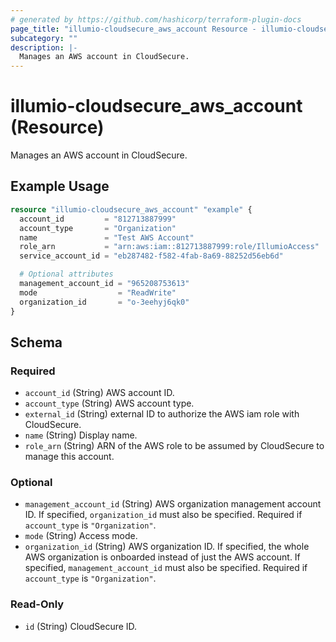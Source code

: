 ```yaml
---
# generated by https://github.com/hashicorp/terraform-plugin-docs
page_title: "illumio-cloudsecure_aws_account Resource - illumio-cloudsecure"
subcategory: ""
description: |-
  Manages an AWS account in CloudSecure.
---
```


# illumio-cloudsecure_aws_account (Resource)

Manages an AWS account in CloudSecure.

## Example Usage

```terraform
resource "illumio-cloudsecure_aws_account" "example" {
  account_id         = "812713887999"
  account_type       = "Organization"
  name               = "Test AWS Account"
  role_arn           = "arn:aws:iam::812713887999:role/IllumioAccess"
  service_account_id = "eb287482-f582-4fab-8a69-88252d56eb6d"

  # Optional attributes
  management_account_id = "965208753613"
  mode                  = "ReadWrite"
  organization_id       = "o-3eehyj6qk0"
}
```

<!-- schema generated by tfplugindocs -->
## Schema

### Required

- `account_id` (String) AWS account ID.
- `account_type` (String) AWS account type.
- `external_id` (String) external ID to authorize the AWS iam role with CloudSecure.
- `name` (String) Display name.
- `role_arn` (String) ARN of the AWS role to be assumed by CloudSecure to manage this account.

### Optional

- `management_account_id` (String) AWS organization management account ID. If specified, `organization_id` must also be specified. Required if `account_type` is `"Organization"`.
- `mode` (String) Access mode.
- `organization_id` (String) AWS organization ID. If specified, the whole AWS organization is onboarded instead of just the AWS account. If specified, `management_account_id` must also be specified. Required if `account_type` is `"Organization"`.

### Read-Only

- `id` (String) CloudSecure ID.
